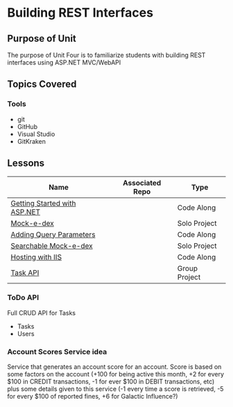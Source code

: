 # Building REST Interfaces

## Purpose of Unit

The purpose of Unit Four is to familiarize students with building REST interfaces using ASP.NET MVC/WebAPI

## Topics Covered

### Tools

- git
- GitHub
- Visual Studio
- GitKraken

## Lessons

| Name | Associated Repo | Type |
|------|-----------------|------|
| [Getting Started with ASP.NET](<!-- TODO -->) | <!-- TODO --> | Code Along |
| [Mock-e-dex](<!-- TODO -->) |  | Solo Project |
| [Adding Query Parameters](<!-- TODO -->) |  | Code Along |
| [Searchable Mock-e-dex](<!-- TODO -->) |  | Solo Project |
| [Hosting with IIS](<!-- TODO -->) |  | Code Along |
| [Task API](<!-- TODO -->) |  | Group Project |

### ToDo API

Full CRUD API for Tasks

- Tasks
- Users

### Account Scores Service idea

Service that generates an account score for an account. Score is based on some factors on the account (+100 for being active this month, +2 for every $100 in CREDIT transactions, -1 for ever $100 in DEBIT transactions, etc) plus some details given to this service (-1 every time a score is retrieved, -5 for every $100 of reported fines, +6 for Galactic Influence?)
